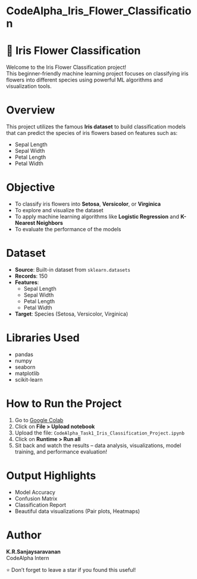 # CodeAlpha_Iris_Flower_Classification

# 🌸 Iris Flower Classification
Welcome to the Iris Flower Classification project!  
This beginner-friendly machine learning project focuses on classifying iris flowers into different species using powerful ML algorithms and visualization tools.

# Overview
This project utilizes the famous **Iris dataset** to build classification models that can predict the species of iris flowers based on features such as:
- Sepal Length
- Sepal Width
- Petal Length
- Petal Width

# Objective
- To classify iris flowers into **Setosa**, **Versicolor**, or **Virginica**
- To explore and visualize the dataset
- To apply machine learning algorithms like **Logistic Regression** and **K-Nearest Neighbors**
- To evaluate the performance of the models

# Dataset
- **Source**: Built-in dataset from `sklearn.datasets`
- **Records**: 150
- **Features**:
  - Sepal Length
  - Sepal Width
  - Petal Length
  - Petal Width
- **Target**: Species (Setosa, Versicolor, Virginica)

# Libraries Used
- pandas  
- numpy  
- seaborn  
- matplotlib  
- scikit-learn  

# How to Run the Project
1. Go to [Google Colab](https://colab.research.google.com/)
2. Click on **File > Upload notebook**
3. Upload the file: `CodeAlpha_Task1_Iris_Classification_Project.ipynb`
4. Click on **Runtime > Run all**
5. Sit back and watch the results – data analysis, visualizations, model training, and performance evaluation!

# Output Highlights
- Model Accuracy
- Confusion Matrix
- Classification Report
- Beautiful data visualizations (Pair plots, Heatmaps)

# Author
**K.R.Sanjaysaravanan**  
CodeAlpha Intern

⭐ Don’t forget to leave a star if you found this useful!

